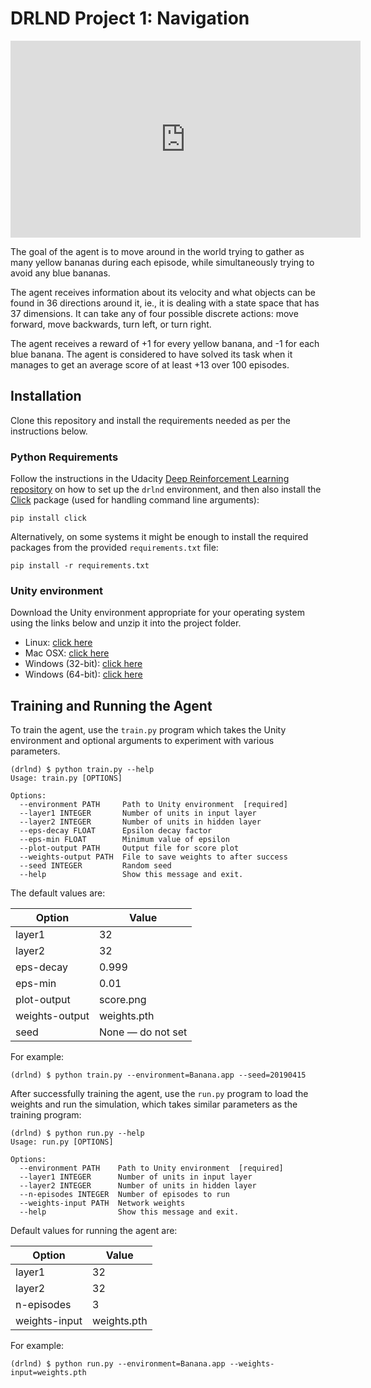 # DRLND Project 1: Navigation

<iframe width="560" height="315" src="https://www.youtube.com/embed/hucCBvA1qT8" frameborder="0" allow="accelerometer; autoplay; encrypted-media; gyroscope; picture-in-picture" allowfullscreen></iframe>

The goal of the agent is to move around in the world trying to gather as many
yellow bananas during each episode, while simultaneously trying to avoid any blue bananas.

The agent receives information about its velocity and what objects can be found
in 36 directions around it, ie., it is dealing with a state space that has 
37 dimensions. It can take any of four possible discrete actions: move forward, move
backwards, turn left, or turn right. 

The agent receives a reward of +1 for every yellow banana, and -1 for each blue banana.
The agent is considered to have solved its task when it manages to get an average
score of at least +13 over 100 episodes. 

## Installation

Clone this repository and install the requirements needed as per the instructions below.

### Python Requirements

Follow the instructions in the Udacity [Deep Reinforcement Learning repository](https://github.com/udacity/deep-reinforcement-learning)
on how to set up the `drlnd` environment, and then also install the [Click](https://click.palletsprojects.com/en/7.x/)
package (used for handling command line arguments):
```shell
pip install click
```

Alternatively, on some systems it might be enough to install the required packages
from the provided `requirements.txt` file:
```shell
pip install -r requirements.txt
```

### Unity environment

Download the Unity environment appropriate for your operating system using the links below and unzip
it into the project folder.

- Linux: [click here](https://s3-us-west-1.amazonaws.com/udacity-drlnd/P1/Banana/Banana_Linux.zip)
- Mac OSX: [click here](https://s3-us-west-1.amazonaws.com/udacity-drlnd/P1/Banana/Banana.app.zip)
- Windows (32-bit): [click here](https://s3-us-west-1.amazonaws.com/udacity-drlnd/P1/Banana/Banana_Windows_x86.zip)
- Windows (64-bit): [click here](https://s3-us-west-1.amazonaws.com/udacity-drlnd/P1/Banana/Banana_Windows_x86_64.zip)


## Training and Running the Agent

To train the agent, use the `train.py` program which takes the Unity environment
and optional arguments to experiment with various parameters.

```shell
(drlnd) $ python train.py --help
Usage: train.py [OPTIONS]

Options:
  --environment PATH     Path to Unity environment  [required]
  --layer1 INTEGER       Number of units in input layer
  --layer2 INTEGER       Number of units in hidden layer
  --eps-decay FLOAT      Epsilon decay factor
  --eps-min FLOAT        Minimum value of epsilon
  --plot-output PATH     Output file for score plot
  --weights-output PATH  File to save weights to after success
  --seed INTEGER         Random seed
  --help                 Show this message and exit.
```

The default values are:

| Option | Value |
|--------|-------|
|layer1 | 32 |
|layer2 | 32 |
|eps-decay| 0.999 |
|eps-min | 0.01 |
|plot-output | score.png |
|weights-output | weights.pth |
|seed | None — do not set | 

For example:

```shell
(drlnd) $ python train.py --environment=Banana.app --seed=20190415 
```

After successfully training the agent, use the `run.py` program to load
the weights and run the simulation, which takes similar parameters as
the training program:

```shell
(drlnd) $ python run.py --help
Usage: run.py [OPTIONS]

Options:
  --environment PATH    Path to Unity environment  [required]
  --layer1 INTEGER      Number of units in input layer
  --layer2 INTEGER      Number of units in hidden layer
  --n-episodes INTEGER  Number of episodes to run
  --weights-input PATH  Network weights
  --help                Show this message and exit.
```

Default values for running the agent are:

| Option | Value |
|--------|-------|
|layer1 | 32 |
|layer2 | 32 |
|n-episodes | 3|
|weights-input| weights.pth | 

For example:
```
(drlnd) $ python run.py --environment=Banana.app --weights-input=weights.pth
```
